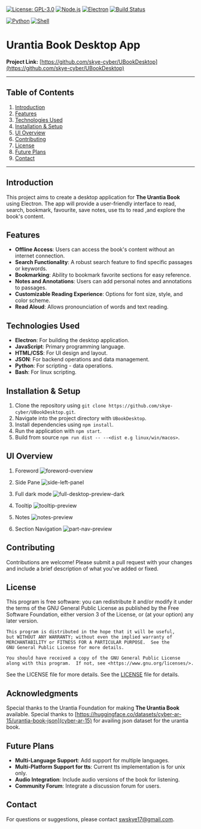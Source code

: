 <!-- Main badges for Electron/JS app -->
[![License: GPL-3.0](https://img.shields.io/badge/License-GPLv3-blue.svg)](https://opensource.org/licenses/GPL-3.0)
[![Node.js](https://img.shields.io/badge/Node.js-16%2B-green.svg)](https://nodejs.org/)
[![Electron](https://img.shields.io/badge/Electron-27%2B-blue.svg)](https://www.electronjs.org/)
[![Build Status](https://img.shields.io/github/actions/workflow/status/skye-cyber/UBookDesktop/ci.yml?branch=main)](https://github.com/skye-cyber/UBookDesktop/actions)

<!-- Optional: If Python is a significant part of the app -->
[![Python](https://img.shields.io/badge/Python-3.8%2B-blue.svg)](https://www.python.org/)
[![Shell](https://img.shields.io/badge/Shell-Bash-green.svg)](https://www.gnu.org/software/bash/)

<!-- Optional: If published to npm -->
<!-- [![npm version](https://img.shields.io/npm/v/UBookDesktop)](https://www.npmjs.com/package/UBookDesktop) -->
# Urantia Book Desktop App

**Project Link:** [https://github.com/skye-cyber/UBookDesktop](https://github.com/skye-cyber/UBookDesktop)

---

## Table of Contents

1. [Introduction](#introduction)
2. [Features](#features)
3. [Technologies Used](#technologies-used)
4. [Installation & Setup](#installation--setup)
5. [UI Overview](#UI-Overview)
6. [Contributing](#contributing)
7. [License](#license)
8. [Future Plans](#future-plans)
9. [Contact](#contact)

---

## Introduction
This project aims to create a desktop application for **The Urantia Book** using Electron. The app will provide a user-friendly interface to read, search, bookmark, favourite, save notes, use tts to read ,and explore the book's content.

## Features
- **Offline Access**: Users can access the book's content without an internet connection.
- **Search Functionality**: A robust search feature to find specific passages or keywords.
- **Bookmarking**: Ability to bookmark favorite sections for easy reference.
- **Notes and Annotations**: Users can add personal notes and annotations to passages.
- **Customizable Reading Experience**: Options for font size, style, and color scheme.
- **Read Aloud**: Allows pronounciation of words and text reading.

## Technologies Used
- **Electron**: For building the desktop application.
- **JavaScript**: Primary programming language.
- **HTML/CSS**: For UI design and layout.
- **JSON**: For backend operations and data management.
- **Python**: For scripting - data operations.
- **Bash**: For linux scripting.

## Installation & Setup
1. Clone the repository using `git clone https://github.com/skye-cyber/UBookDesktop.git`.
2. Navigate into the project directory with `UBookDesktop`.
3. Install dependencies using `npm install`.
4. Run the application with `npm start`.
4. Build from source `npm run dist -- --<dist e.g linux/win/macos>`.


## UI Overview
1. Foreword
![foreword-overview](public/docs/foreword-overview.png "foreword-overview")

2. Side Pane
![side-left-panel](public/docs/side-left-panel.png "side-left-panel")

3.  Full dark mode
![full-desktop-preview-dark](public/docs/full-desktop-preview-dark.png "full-desktop-preview-dark")

4. Tooltip
![tooltip-preview](public/docs/tooltip-preview.png "tooltip-preview")

5. Notes
![notes-preview](public/docs/notes-preview.png "notes-preview")

6. Section Navigation
![part-nav-preview](public/docs/part-nav-preview.png "part-nav-preview")


## Contributing
Contributions are welcome! Please submit a pull request with your changes and include a brief description of what you've added or fixed.

## License
This program is free software: you can redistribute it and/or modify
    it under the terms of the GNU General Public License as published by
    the Free Software Foundation, either version 3 of the License, or
    (at your option) any later version.

    This program is distributed in the hope that it will be useful,
    but WITHOUT ANY WARRANTY; without even the implied warranty of
    MERCHANTABILITY or FITNESS FOR A PARTICULAR PURPOSE.  See the
    GNU General Public License for more details.

    You should have received a copy of the GNU General Public License
    along with this program.  If not, see <https://www.gnu.org/licenses/>.
    
  See the LICENSE file for more details. See the [LICENSE](LICENSE) file for details.
  
## Acknowledgments
Special thanks to the Urantia Foundation for making **The Urantia Book** available.
Special thanks to [https://huggingface.co/datasets/cyber-ar-15/urantia-book-json](cyber-ar-15) for availing json dataset for the urantia book.

## Future Plans
- **Multi-Language Support**: Add support for multiple languages.
- **Multi-Platform Support for tts**: Current tts implementation is for unix only.
- **Audio Integration**: Include audio versions of the book for listening.
- **Community Forum**: Integrate a discussion forum for users.

## Contact
For questions or suggestions, please contact [swskye17@gmail.com](mailto:swskye17@gmail.com).
